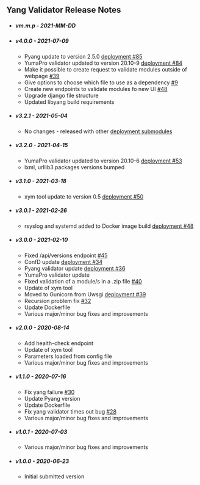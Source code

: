 ## Yang Validator Release Notes

* ##### vm.m.p - 2021-MM-DD

* ##### v4.0.0 - 2021-07-09

  * Pyang update to version 2.5.0 [deployment #85](https://github.com/YangCatalog/deployment/issues/85)
  * YumaPro validator updated to version 20.10-9 [deployment #84](https://github.com/YangCatalog/deployment/issues/84)
  * Make it possible to create request to validate modules outside of webpage [#39](https://github.com/YangCatalog/bottle-yang-extractor-validator/issues/39)
  * Give options to choose which file to use as a dependency [#9](https://github.com/YangCatalog/bottle-yang-extractor-validator/issues/9)
  * Create new endpoints to validate modules fo new UI [#48](https://github.com/YangCatalog/bottle-yang-extractor-validator/issues/48)
  * Upgrade django file structure
  * Updated libyang build requirements

* ##### v3.2.1 - 2021-05-04

  * No changes - released with other [deployment submodules](https://github.com/YangCatalog/deployment)

* ##### v3.2.0 - 2021-04-15

  * YumaPro validator updated to version 20.10-6 [deployment #53](https://github.com/YangCatalog/deployment/issues/53)
  * lxml, urllib3 packages versions bumped

* ##### v3.1.0 - 2021-03-18

  * xym tool update to version 0.5 [deployment #50](https://github.com/YangCatalog/deployment/issues/50)

* ##### v3.0.1 - 2021-02-26

  * rsyslog and systemd added to Docker image build [deployment #48](https://github.com/YangCatalog/deployment/issues/48)

* ##### v3.0.0 - 2021-02-10

  * Fixed /api/versions endpoint [#45](https://github.com/YangCatalog/bottle-yang-extractor-validator/issues/45)
  * ConfD update [deployment #34](https://github.com/YangCatalog/deployment/issues/34)
  * Pyang validator update [deployment #36](https://github.com/YangCatalog/deployment/issues/36)
  * YumaPro validator update
  * Fixed validation of a module/s in a .zip file [#40](https://github.com/YangCatalog/bottle-yang-extractor-validator/issues/40)
  * Update of xym tool
  * Moved to Gunicorn from Uwsgi [deployment #39](https://github.com/YangCatalog/deployment/issues/39)
  * Recursion problem fix [#32](https://github.com/YangCatalog/bottle-yang-extractor-validator/issues/32)
  * Update Dockerfile
  * Various major/minor bug fixes and improvements

* ##### v2.0.0 - 2020-08-14

  * Add health-check endpoint
  * Update of xym tool
  * Parameters loaded from config file
  * Various major/minor bug fixes and improvements

* ##### v1.1.0 - 2020-07-16

  * Fix yang failure [#30](https://github.com/YangCatalog/bottle-yang-extractor-validator/issues/30)
  * Update Pyang version
  * Update Dockerfile
  * Fix yang validator times out bug [#28](https://github.com/YangCatalog/bottle-yang-extractor-validator/issues/28)
  * Various major/minor bug fixes and improvements

* ##### v1.0.1 - 2020-07-03

  * Various major/minor bug fixes and improvements

* ##### v1.0.0 - 2020-06-23

  * Initial submitted version
